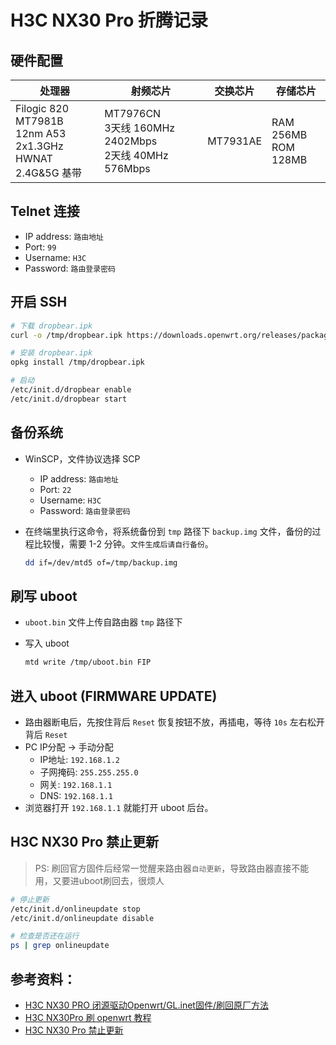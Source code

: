 # H3C NX30 Pro 折腾记录

## 硬件配置

| 处理器                                                             | 射频芯片                                                     | 交换芯片 | 存储芯片                 |
| ------------------------------------------------------------------ | ------------------------------------------------------------ | -------- | ------------------------ |
| Filogic 820 MT7981B <br> 12nm A53 2x1.3GHz <br> HWNAT 2.4G&5G 基带 | MT7976CN <br> 3天线 160MHz 2402Mbps <br> 2天线 40MHz 576Mbps | MT7931AE | RAM 256MB <br> ROM 128MB |

## Telnet 连接

- IP address: `路由地址`
- Port: `99`
- Username: `H3C`
- Password: `路由登录密码`

## 开启 SSH

```bash
# 下载 dropbear.ipk
curl -o /tmp/dropbear.ipk https://downloads.openwrt.org/releases/packages-19.07/aarch64_cortex-a53/base/dropbear_2019.78-2_aarch64_cortex-a53.ipk

# 安装 dropbear.ipk
opkg install /tmp/dropbear.ipk

# 启动
/etc/init.d/dropbear enable
/etc/init.d/dropbear start
```

## 备份系统

- WinSCP，文件协议选择 SCP
      
  - IP address: `路由地址`
  - Port: `22`
  - Username: `H3C`
  - Password: `路由登录密码`
  
- 在终端里执行这命令，将系统备份到 `tmp` 路径下 `backup.img` 文件，备份的过程比较慢，需要 1-2 分钟。`文件生成后请自行备份`。

   ```bash
   dd if=/dev/mtd5 of=/tmp/backup.img
   ```

## 刷写 uboot

- `uboot.bin` 文件上传自路由器 `tmp` 路径下
  
- 写入 uboot

   ```bash
   mtd write /tmp/uboot.bin FIP
   ```

## 进入 uboot (FIRMWARE UPDATE)

   - 路由器断电后，先按住背后 `Reset` 恢复按钮不放，再插电，等待 `10s` 左右松开背后 `Reset`
   - PC IP分配 -> 手动分配
     - IP地址: `192.168.1.2`
     - 子网掩码: `255.255.255.0`
     - 网关: `192.168.1.1`
     - DNS: `192.168.1.1`
   - 浏览器打开 `192.168.1.1` 就能打开 uboot 后台。
  
## H3C NX30 Pro 禁止更新

> PS: 刷回官方固件后经常一觉醒来路由器`自动更新`，导致路由器直接不能用，又要进uboot刷回去，很烦人

```bash
# 停止更新
/etc/init.d/onlineupdate stop
/etc/init.d/onlineupdate disable

# 检查是否还在运行
ps | grep onlineupdate
```
  
## 参考资料：
- [H3C NX30 PRO 闭源驱动Openwrt/GL.inet固件/刷回原厂方法](https://www.right.com.cn/forum/thread-8291820-1-1.html)
- [H3C NX30Pro 刷 openwrt 教程](https://blog.qust.me/nx30pro)
- [H3C NX30 Pro 禁止更新](https://www.right.com.cn/forum/thread-8399149-1-1.html)
